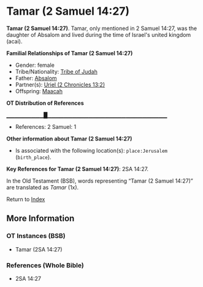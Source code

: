# Tamar (2 Samuel 14:27)
**Tamar (2 Samuel 14:27)**. 
Tamar, only mentioned in 2 Samuel 14:27, was the daughter of Absalom and lived during the time of Israel's united kingdom (acai). 




**Familial Relationships of Tamar (2 Samuel 14:27)**


* Gender: female
* Tribe/Nationality: [Tribe of Judah](../../../groups/md/acai/Judah.md)
* Father: [Absalom](Absalom.md)
* Partner(s): [Uriel (2 Chronicles 13:2)](Uriel.3.md)
* Offspring: [Maacah](Maacah.3.md)


**OT Distribution of References**

▁▁▁▁▁▁▁▁▁█▁▁▁▁▁▁▁▁▁▁▁▁▁▁▁▁▁▁▁▁▁▁▁▁▁▁▁▁▁
* References: 2 Samuel: 1





**Other information about Tamar (2 Samuel 14:27)**


* Is associated with the following location(s): 
`place:Jerusalem` (`birth_place`). 


**Key References for Tamar (2 Samuel 14:27)**: 
2SA 14:27. 


In the Old Testament (BSB), words representing “Tamar (2 Samuel 14:27)” are translated as 
*Tamar* (1x). 




Return to [Index](00-Index.md)

## More Information

### OT Instances (BSB)

* Tamar (2SA 14:27)



### References (Whole Bible)

* 2SA 14:27




